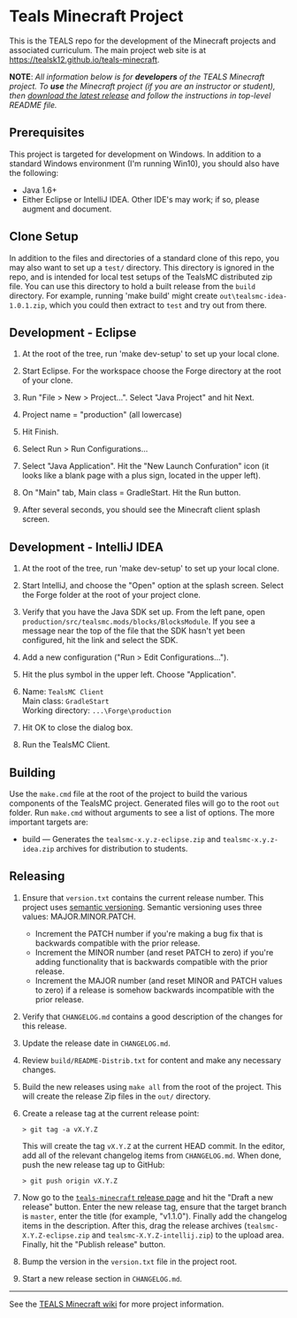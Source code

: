 Teals Minecraft Project
====================================================================================================

This is the TEALS repo for the development of the Minecraft projects and associated curriculum.
The main project web site is at https://tealsk12.github.io/teals-minecraft.

**NOTE**: _All information below is for **developers** of the TEALS Minecraft project. To **use**
the Minecraft project (if you are an instructor or student), then [download the latest release] and
follow the instructions in top-level README file._


Prerequisites
-------------
This project is targeted for development on Windows. In addition to a standard Windows environment
(I'm running Win10), you should also have the following:

- Java 1.6+
- Either Eclipse or IntelliJ IDEA. Other IDE's may work; if so, please augment and document.


Clone Setup
-----------
In addition to the files and directories of a standard clone of this repo, you may also want to
set up a `test/` directory. This directory is ignored in the repo, and is intended for local test
setups of the TealsMC distributed zip file. You can use this directory to hold a built release
from the `build` directory. For example, running 'make build' might create
`out\tealsmc-idea-1.0.1.zip`, which you could then extract to `test` and try out from there.


Development - Eclipse
----------------------
1. At the root of the tree, run 'make dev-setup' to set up your local clone.

2. Start Eclipse. For the workspace choose the Forge directory at the root of your clone.

3. Run "File > New > Project...". Select "Java Project" and hit Next.

4. Project name = "production" (all lowercase)

5. Hit Finish.

6. Select Run > Run Configurations...

7. Select "Java Application". Hit the "New Launch Confuration" icon (it looks like a blank page
   with a plus sign, located in the upper left).

8. On "Main" tab, Main class = GradleStart. Hit the Run button.

9. After several seconds, you should see the Minecraft client splash screen.


Development - IntelliJ IDEA
---------------------------
1. At the root of the tree, run 'make dev-setup' to set up your local clone.

2. Start IntelliJ, and choose the "Open" option at the splash screen. Select the Forge folder at the
   root of your project clone.

3. Verify that you have the Java SDK set up. From the left pane, open
  `production/src/tealsmc.mods/blocks/BlocksModule`. If you see a message near the top of the file
  that the SDK hasn't yet been configured, hit the link and select the SDK.

4. Add a new configuration ("Run > Edit Configurations...").

5. Hit the plus symbol in the upper left. Choose "Application".

6. Name: `TealsMC Client`<br>
Main class: `GradleStart`<br>
Working directory: `...\Forge\production`

7. Hit OK to close the dialog box.

8. Run the TealsMC Client.


Building
--------
Use the `make.cmd` file at the root of the project to build the various components of the TealsMC
project. Generated files will go to the root `out` folder. Run `make.cmd` without arguments to see a
list of options. The more important targets are:

- build — Generates the `tealsmc-x.y.z-eclipse.zip` and `tealsmc-x.y.z-idea.zip` archives for
  distribution to students.


Releasing
---------
1. Ensure that `version.txt` contains the current release number. This project uses
   [semantic versioning](http://semver.org/). Semantic versioning uses three values:
   MAJOR.MINOR.PATCH.
   - Increment the PATCH number if you're making a bug fix that is backwards compatible with the prior
     release.
   - Increment the MINOR number (and reset PATCH to zero) if you're adding functionality that is
     backwards compatible with the prior release.
   - Increment the MAJOR number (and reset MINOR and PATCH values to zero) if a release is somehow
     backwards incompatible with the prior release.

2. Verify that `CHANGELOG.md` contains a good description of the changes for this release.

3. Update the release date in `CHANGELOG.md`.

4. Review `build/README-Distrib.txt` for content and make any necessary changes.

5. Build the new releases using `make all` from the root of the project. This will create the
   release Zip files in the `out/` directory.

6. Create a release tag at the current release point:

   ```
   > git tag -a vX.Y.Z
   ```

   This will create the tag `vX.Y.Z` at the current HEAD commit. In the editor, add all of the
   relevant changelog items from `CHANGELOG.md`. When done, push the new release tag up to GitHub:

   ```
   > git push origin vX.Y.Z
   ```

7. Now go to the
   [`teals-minecraft` release page](https://github.com/TEALSK12/teals-minecraft/releases) and hit
   the "Draft a new release" button. Enter the new release tag, ensure that the target branch is
   `master`, enter the title (for example, "v1.1.0"). Finally add the changelog items in the
   description. After this, drag the release archives (`tealsmc-X.Y.Z-eclipse.zip` and
   `tealsmc-X.Y.Z-intellij.zip`) to the upload area. Finally, hit the "Publish release" button.

8. Bump the version in the `version.txt` file in the project root.

9. Start a new release section in `CHANGELOG.md`.


----
See the [TEALS Minecraft wiki](https://github.com/TEALSK12/tealsMC/wiki) for more project
information.


[download the latest release]: https://github.com/TEALSK12/teals-minecraft/releases/
